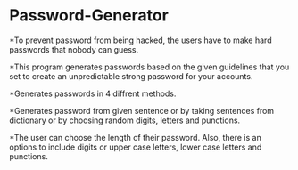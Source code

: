# Password-Generator
*To prevent password from being hacked, the users have to make hard passwords that nobody can guess.

*This program generates passwords based on the given guidelines that you set to create an unpredictable strong password for your accounts.

*Generates passwords in 4 diffrent methods.            

*Generates password from given sentence or by taking sentences from dictionary or by choosing random digits, letters and punctions.

*The user can choose the length of their password. Also, there is an options to include digits or upper case letters, lower case letters and punctions.

